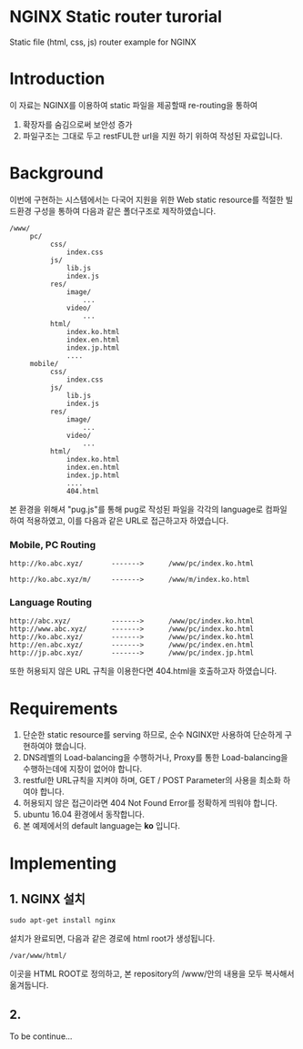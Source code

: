 # NGINX Static router turorial
Static file (html, css, js) router example for NGINX

# Introduction

이 자료는 NGINX를 이용하여 static 파일을 제공할때 re-routing을 통하여
1. 확장자를 숨김으로써 보안성 증가
2. 파일구조는 그대로 두고 restFUL한 url을 지원
하기 위하여 작성된 자료입니다.

# Background

이번에 구현하는 시스템에서는 다국어 지원을 위한 Web static resource를 적절한 빌드환경 구성을 통하여 다음과 같은 폴더구조로 제작하였습니다.

```
/www/
     pc/
          css/
              index.css
          js/
              lib.js
              index.js
          res/
              image/
                  ...
              video/
                  ...
          html/
              index.ko.html
              index.en.html
              index.jp.html
              ....
     mobile/
          css/
              index.css
          js/
              lib.js
              index.js
          res/
              image/
                  ...
              video/
                  ...
          html/
              index.ko.html
              index.en.html
              index.jp.html
              ....
              404.html
```
본 환경을 위해셔 "pug.js"를 통해 pug로 작성된 파일을 각각의 language로 컴파일 하여 적용하였고,
이를 다음과 같은 URL로 접근하고자 하였습니다.

### Mobile, PC Routing
```
http://ko.abc.xyz/       ------->      /www/pc/index.ko.html

http://ko.abc.xyz/m/     ------->      /www/m/index.ko.html
```

### Language Routing
```
http://abc.xyz/          ------->      /www/pc/index.ko.html
http://www.abc.xyz/      ------->      /www/pc/index.ko.html
http://ko.abc.xyz/       ------->      /www/pc/index.ko.html
http://en.abc.xyz/       ------->      /www/pc/index.en.html
http://jp.abc.xyz/       ------->      /www/pc/index.jp.html
```

또한 허용되지 않은 URL 규칙을 이용한다면 404.html을 호출하고자 하였습니다.


# Requirements

1. 단순한 static resource를 serving 하므로, 순수 NGINX만 사용하여 단순하게 구현하여야 했습니다.
2. DNS레벨의 Load-balancing을 수행하거나, Proxy를 통한 Load-balancing을 수행하는데에 지장이 없어야 합니다.
3. restful한 URL규칙을 지켜야 하며, GET / POST Parameter의 사용을 최소화 하여야 합니다.
4. 허용되지 않은 접근이라면 404 Not Found Error를 정확하게 띄워야 합니다.
5. ubuntu 16.04 환경에서 동작합니다.
6. 본 예제에서의 default language는 **ko** 입니다.

# Implementing

## 1. NGINX 설치

`sudo apt-get install nginx`

설치가 완료되면, 다음과 같은 경로에 html root가 생성됩니다.

`/var/www/html/`

이곳을 HTML ROOT로 정의하고, 본 repository의 /www/안의 내용을 모두 복사해서 옮겨둡니다.

## 2.
To be continue...
